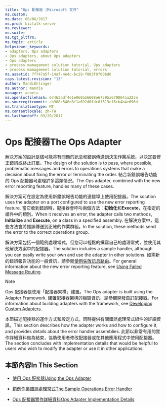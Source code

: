 ```yaml
---
title: "Ops 配接器 |Microsoft 文件"
ms.custom: 
ms.date: 06/08/2017
ms.prod: biztalk-server
ms.reviewer: 
ms.suite: 
ms.tgt_pltfrm: 
ms.topic: article
helpviewer_keywords:
- adapters, Ops adapters
- Ops adapters, about Ops adapters
- Ops adapters
- process management solution tutorial, Ops adapters
- process management solution tutorial, errors
ms.assetid: 7f747a5f-14af-4e4c-bc29-f083f8f00bd0
caps.latest.revision: "13"
author: MandiOhlinger
ms.author: mandia
manager: anneta
ms.openlocfilehash: 67463adf4e1e960ab6608e67595a679804aa223e
ms.sourcegitcommit: cb908c540d8f1a692d01dc8f313e16cb4b4e696d
ms.translationtype: MT
ms.contentlocale: zh-TW
ms.lasthandoff: 09/20/2017
---
```

# <a name="the-ops-adapter"></a><span data-ttu-id="21f39-102">Ops 配接器</span><span class="sxs-lookup"><span data-stu-id="21f39-102">The Ops Adapter</span></span>
<span data-ttu-id="21f39-103">解決方案的設計是儘可能將有問題的訊息和錯誤傳送到決策作業系統，以決定要修正錯誤或終止訂單。</span><span class="sxs-lookup"><span data-stu-id="21f39-103">The design of the solution is to pass, where possible, problematic messages and errors to operations systems that make a decision about fixing the error or terminating the order.</span></span> <span data-ttu-id="21f39-104">結合新錯誤報告功能的 Ops 配接器可處理許多這類情況。</span><span class="sxs-lookup"><span data-stu-id="21f39-104">The Ops adapter, combined with the new error reporting feature, handles many of these cases.</span></span>  
  
 <span data-ttu-id="21f39-105">解決方案可在設定為使用新錯誤報告功能的連接埠上使用配接器。</span><span class="sxs-lookup"><span data-stu-id="21f39-105">The solution uses the adapter on a port configured to use the new error reporting feature.</span></span> <span data-ttu-id="21f39-106">當它收到錯誤時，配接器會呼叫兩個方法：**初始化**和**Execute**，在指定的組件中的類別。</span><span class="sxs-lookup"><span data-stu-id="21f39-106">When it receives an error, the adapter calls two methods, **Initialize** and **Execute**, on a class in a specified assembly.</span></span> <span data-ttu-id="21f39-107">在解決方案中，這些方法會將錯誤傳送到正確的作業群組。</span><span class="sxs-lookup"><span data-stu-id="21f39-107">In the solution, these methods send the error to the correct operations group.</span></span>  
  
 <span data-ttu-id="21f39-108">解決方案包括一個範例處理常式，但您可以輕鬆的撰寫自己的處理常式，並使用其他解決方案中的配接器。</span><span class="sxs-lookup"><span data-stu-id="21f39-108">The solution includes a sample handler, although you can easily write your own and use the adapter in other solutions.</span></span> <span data-ttu-id="21f39-109">如需新的錯誤報告功能的一般資訊，請參閱[使用失敗訊息路由](../core/using-failed-message-routing.md)。</span><span class="sxs-lookup"><span data-stu-id="21f39-109">For general information about the new error reporting feature, see [Using Failed Message Routing](../core/using-failed-message-routing.md).</span></span>  
  
> [!NOTE]
>  <span data-ttu-id="21f39-110">Ops 配接器是使用「配接器架構」建置。</span><span class="sxs-lookup"><span data-stu-id="21f39-110">The Ops adapter is built using the Adapter Framework.</span></span> <span data-ttu-id="21f39-111">建置配接器架構的相關資訊，請參閱[開發自訂配接器](../core/developing-custom-adapters.md)。</span><span class="sxs-lookup"><span data-stu-id="21f39-111">For information about building adapters with the framework, see [Developing Custom Adapters](../core/developing-custom-adapters.md).</span></span>  
  
 <span data-ttu-id="21f39-112">本節描述配接器的運作方式和設定方式，同時提供有關錯誤處理常式組件的詳細資訊。</span><span class="sxs-lookup"><span data-stu-id="21f39-112">This section describes how the adapter works and how to configure it, and provides details about the error handler assemblies.</span></span> <span data-ttu-id="21f39-113">此節以非常有用的實作詳細資料做為結束，協助使用者修改配接器或在其他應用程式中使用配接器。</span><span class="sxs-lookup"><span data-stu-id="21f39-113">The section concludes with implementation details that would be helpful to users who wish to modify the adapter or use it in other applications.</span></span>  
  
## <a name="in-this-section"></a><span data-ttu-id="21f39-114">本節內容</span><span class="sxs-lookup"><span data-stu-id="21f39-114">In This Section</span></span>  
  
-   [<span data-ttu-id="21f39-115">使用 Ops 配接器</span><span class="sxs-lookup"><span data-stu-id="21f39-115">Using the Ops Adapter</span></span>](../core/using-the-ops-adapter.md)  
  
-   [<span data-ttu-id="21f39-116">範例作業錯誤處理常式</span><span class="sxs-lookup"><span data-stu-id="21f39-116">The Sample Operations Error Handler</span></span>](../core/the-sample-operations-error-handler.md)  
  
-   [<span data-ttu-id="21f39-117">Ops 配接器實作詳細資料</span><span class="sxs-lookup"><span data-stu-id="21f39-117">Ops Adapter Implementation Details</span></span>](../core/ops-adapter-implementation-details.md)